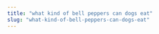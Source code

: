 ```yaml
---
title: "what kind of bell peppers can dogs eat"
slug: "what-kind-of-bell-peppers-can-dogs-eat"
---
```


